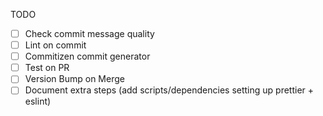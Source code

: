 TODO
- [ ] Check commit message quality
- [ ] Lint on commit
- [ ] Commitizen commit generator
- [ ] Test on PR
- [ ] Version Bump on Merge
- [ ] Document extra steps (add scripts/dependencies setting up prettier + eslint)
